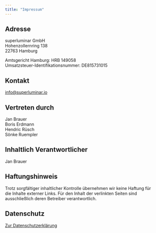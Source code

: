 ```yaml
---
title: "Impressum"
---
```


## Adresse
superluminar GmbH<br>
Hohenzollernring 138<br>
22763 Hamburg<br>

Amtsgericht Hamburg: HRB 149058<br>
Umsatzsteuer-Identifikationsnummer: DE815731015<br>

## Kontakt
info@superluminar.io

## Vertreten durch
Jan Brauer<br>
Boris Erdmann<br>
Hendric Rüsch<br>
Sönke Ruempler<br>

## Inhaltlich Verantwortlicher
Jan Brauer

## Haftungshinweis

Trotz sorgfältiger inhaltlicher Kontrolle übernehmen wir keine Haftung für die Inhalte externer Links. Für den Inhalt der verlinkten Seiten sind ausschließlich deren Betreiber verantwortlich.

## Datenschutz
[Zur Datenschutzerklärung](https://superluminar.io/datenschutz/) 
